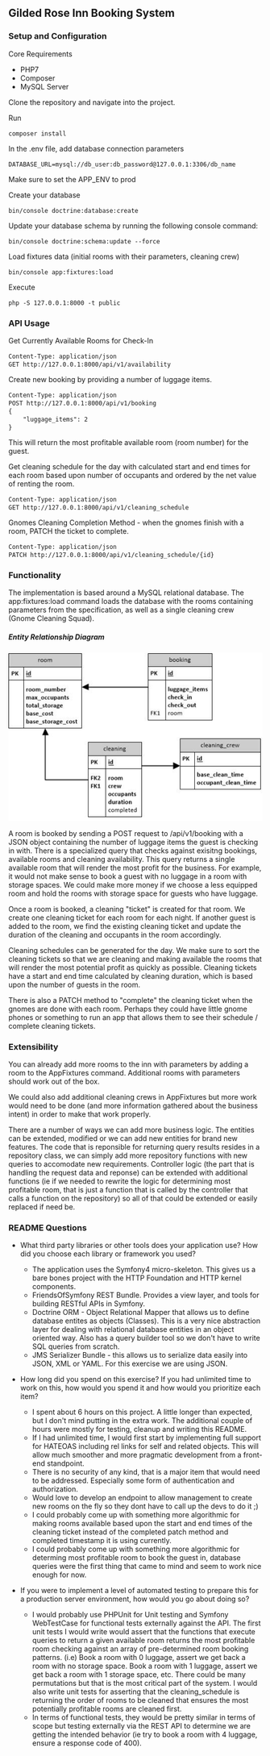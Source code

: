 ## Gilded Rose Inn Booking System
### Setup and Configuration

Core Requirements
- PHP7
- Composer
- MySQL Server

Clone the repository and navigate into the project.

Run
```
composer install
```

In the .env file, add database connection parameters
```
DATABASE_URL=mysql://db_user:db_password@127.0.0.1:3306/db_name
```
Make sure to set the APP_ENV to prod

Create your database
```
bin/console doctrine:database:create
```
Update your database schema by running the following console command:
```
bin/console doctrine:schema:update --force
```
Load fixtures data (initial rooms with their parameters, cleaning crew)
```
bin/console app:fixtures:load
```
Execute
```
php -S 127.0.0.1:8000 -t public
```
### API Usage
Get Currently Available Rooms for Check-In
```
Content-Type: application/json
GET http://127.0.0.1:8000/api/v1/availability
```
Create new booking by providing a number of luggage items.
```
Content-Type: application/json
POST http://127.0.0.1:8000/api/v1/booking
{
	"luggage_items": 2
}
```
This will return the most profitable available room (room number) for the guest.

Get cleaning schedule for the day with calculated start and end times for each room based upon number of occupants and ordered by the net value of renting the room.
```
Content-Type: application/json
GET http://127.0.0.1:8000/api/v1/cleaning_schedule
```
Gnomes Cleaning Completion Method - when the gnomes finish with a room, PATCH the ticket to complete.
```
Content-Type: application/json
PATCH http://127.0.0.1:8000/api/v1/cleaning_schedule/{id}
```
### Functionality
The implementation is based around a MySQL relational database. The app:fixtures:load command loads the database with the rooms containing parameters from the specification, as well as a single cleaning crew (Gnome Cleaning Squad).

##### Entity Relationship Diagram
![alt text](https://raw.githubusercontent.com/k0bl/gilded-rose/master/extra/GildedEntities.jpg)

A room is booked by sending a POST request to /api/v1/booking with a JSON object containing the number of luggage items the guest is checking in with. There is a specialized query that checks against exisitng bookings, available rooms and cleaning availability. This query returns a single available room that will render the most profit for the business. For example, it would not make sense to book a guest with no luggage in a room with storage spaces. We could make more money if we choose a less equipped room and hold the rooms with storage space for guests who have luggage.

Once a room is booked, a cleaning "ticket" is created for that room. We create one cleaning ticket for each room for each night. If another guest is added to the room, we find the existing cleaning ticket and update the duration of the cleaning and occupants in the room accordingly.

Cleaning schedules can be generated for the day. We make sure to sort the cleaning tickets so that we are cleaning and making available the rooms that will render the most potential profit as quickly as possible. Cleaning tickets have a start and end time calculated by cleaning duration, which is based upon the number of guests in the room.

There is also a PATCH method to "complete" the cleaning ticket when the gnomes are done with each room. Perhaps they could have little gnome phones or something to run an app that allows them to see their schedule / complete cleaning tickets.

### Extensibility
You can already add more rooms to the inn with parameters by adding a room to the AppFixtures command. Additional rooms with parameters should work out of the box.

We could also add additional cleaning crews in AppFixtures but more work would need to be done (and more information gathered about the business intent) in order to make that work properly.

There are a number of ways we can add more business logic. The entities can be extended, modified or we can add new entities for brand new features. The code that is reponsible for returning query results resides in a repository class, we can simply add more repository functions with new queries to accomodate new requirements. Controller logic (the part that is handling the request data and reponse) can be extended with additional functions (ie if we needed to rewrite the logic for determining most profitable room, that is just a function that is called by the controller that calls a function on the repository) so all of that could be extended or easily replaced if need be.

### README Questions
* What third party libraries or other tools does your application use? How did you choose each library or framework you used?
	- The application uses the Symfony4 micro-skeleton. This gives us a bare bones project with the HTTP Foundation and HTTP kernel components.
	- FriendsOfSymfony REST Bundle. Provides a view layer, and tools for building RESTful APIs in Symfony.
	- Doctrine ORM - Object Relational Mapper that allows us to define database entites as objects (Classes). This is a very nice abstraction layer for dealing with relational database entities in an object oriented way. Also has a query builder tool so we don't have to write SQL queries from scratch.
	- JMS Serializer Bundle - this allows us to serialize data easily into JSON, XML or YAML. For this exercise we are using JSON.
* How long did you spend on this exercise? If you had unlimited time to work on this, how would you spend it and how would you prioritize each item?
	- I spent about 6 hours on this project. A little longer than expected, but I don't mind putting in the extra work. The additional couple of hours were mostly for testing, cleanup and writing this README.
	- If I had unlimited time, I would first start by implementing full support for HATEOAS including rel links for self and related objects. This will allow much smoother and more pragmatic development from a front-end standpoint.
	- There is no security of any kind, that is a major item that would need to be addressed. Especially some form of authentication and authorization.
	- Would love to develop an endpoint to allow management to create new rooms on the fly so they dont have to call up the devs to do it ;)
	- I could probably come up with something more algorithmic for making rooms available based upon the start and end times of the cleaning ticket instead of the completed patch method and completed timestamp it is using currently.
	- I could probably come up with something more algorithmic for determing most profitable room to book the guest in, database queries were the first thing that came to mind and seem to work nice enough for now.

* If you were to implement a level of automated testing to prepare this for a production server environment, how would you go about doing so?
	- I would probably use PHPUnit for Unit testing and Symfony WebTestCase for functional tests externally against the API. The first unit tests I would write would assert that the functions that execute queries to return a given available room returns the most profitable room checking against an array of pre-determined room booking patterns. (i.e) Book a room with 0 luggage, assert we get back a room with no storage space. Book a room with 1 luggage, assert we get back a room with 1 storage space, etc. There could be many permutations but that is the most critical part of the system. I would also write unit tests for asserting that the cleaning_schedule is returning the order of rooms to be cleaned that ensures the most potentially profitable rooms are cleaned first.
	- In terms of functional tests, they would be pretty similar in terms of scope but testing externally via the REST API to determine we are getting the intended behavior (ie try to book a room with 4 luggage, ensure a response code of 400).

